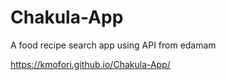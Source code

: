 # Chakula-App
A food recipe search app using API from edamam

https://kmofori.github.io/Chakula-App/
